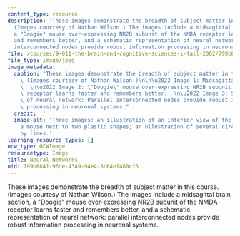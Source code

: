```yaml
---
content_type: resource
description: 'These images demonstrate the breadth of subject matter in this course.
  (Images courtesy of Nathan Wilson.) The images include a midsagittal brain section,
  a "Doogie" mouse over-expressing NR2B subunit of the NMDA receptor learns faster
  and remembers better, and a schematic representation of neural network: parallel
  interconnected nodes provide robust information processing in neuronal systems.'
file: /courses/9-011-the-brain-and-cognitive-sciences-i-fall-2002/799b884196de434994e48c64ef460cf6_9-011f02.jpg
file_type: image/jpeg
image_metadata:
  caption: "These images demonstrate the breadth of subject matter in this course.\
    \ (Images courtesy of Nathan Wilson.)\n\n\u2022 Image 1: Midsagittal brain section.\
    \  \n\u2022 Image 2: \"Doogie\" mouse over-expressing NR2B subunit of the NMDA\
    \ receptor learns faster and remembers better.  \n\u2022 Image 3: Schematic representation\
    \ of neural network: Parallel interconnected nodes provide robust information\
    \ processing in neuronal systems."
  credit: ''
  image-alt: 'Three images: an illustration of an interior view of the human brain;
    a mouse next to two plastic shapes; an ullustration of several circles interconnected
    by lines.'
learning_resource_types: []
ocw_type: OCWImage
resourcetype: Image
title: Neural Networks
uid: 799b8841-96de-4349-94e4-8c64ef460cf6
---
```

These images demonstrate the breadth of subject matter in this course. (Images courtesy of Nathan Wilson.) The images include a midsagittal brain section, a "Doogie" mouse over-expressing NR2B subunit of the NMDA receptor learns faster and remembers better, and a schematic representation of neural network: parallel interconnected nodes provide robust information processing in neuronal systems.

